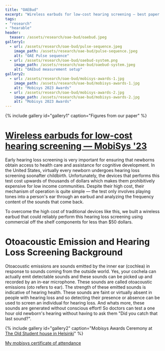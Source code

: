 ```yaml
---
title: "OAEBud"
excerpt: "Wireless earbuds for low-cost hearing screening — best paper runner up in MobiSys '23 "
tags:
- "research"
- "hearable"
header:
  teaser: /assets/research/oae-bud/oaebud.jpeg
gallery1:
  - url: /assets/research/oae-bud/pulse-sequence.jpeg
    image_path: /assets/research/oae-bud/pulse-sequence.jpeg
    alt: "OAE Pulse sequence"
  - url: /assets/research/oae-bud/oaebud-system.png
    image_path: /assets/research/oae-bud/oaebud-system.jpeg
    alt: "OAEbud measurement setup"
gallery2:
  - url: /assets/research/oae-bud/mobisys-awards-1.jpg
    image_path: /assets/research/oae-bud/mobisys-awards-1.jpg
    alt: "Mobisys 2023 Awards"
  - url: /assets/research/oae-bud/mobisys-awards-2.jpg
    image_path: /assets/research/oae-bud/mobisys-awards-2.jpg
    alt: "Mobisys 2023 Awards"
---
```


{% include gallery id="gallery1" caption="Figures from our paper" %}

# [Wireless earbuds for low-cost hearing screening — MobiSys '23](https://dl.acm.org/doi/10.1145/3581791.3596856)

Early hearing loss screening is very important for ensuring that newborns obtain access to health care and assistance for cognitive development. In the United States, virtually every newborn undergoes hearing loss screening soonafter childbirth. Unfortunately, the devices that performs this test cost upwards of thousands of dollars which makes them prohibitively expensive for low income communities. Despite their high cost, their mechanism of operation is quite simple — the test only involves playing tones into a person's ear through an earbud and analyzing the frequency content of the sounds that come back. 

To overcome the high cost of traditional devices like this, we built a wireless earbud that could reliably perform this hearing loss screening using commercial off the shelf components for less than $50 dollars. 

# Otoacoustic Emission and Hearing Loss Screening Background

Otoacoustic emissions are sounds emitted by the inner ear (cochlea) in response to sounds coming from the outside world. Yes, your cochela can actually emit detectable sounds and these sounds can be picked up and recorded by an in-ear microphone. These sounds are called otoacoustic emissions (oto refers to ear). The strength of these emitted sounds is indicative of hearing health. These sounds are faint or virtually absent in people with hearing loss and so detecting their presence or absence can be used to screen an individual for hearing loss. And whats more, these sounds are generated without conscious effort! So doctors can test a one hour old newborn's hearing without having to ask them "Did you catch that last sound?".

{% include gallery id="gallery2" caption="Mobisys Awards Ceremony at [The Old Student house in Helsinki](https://www.vanhaylioppilastalo.fi/en/)" %}

[My mobisys certificate of attendance](/assets/posts/Mobisys-confirmation-2023.pdf)